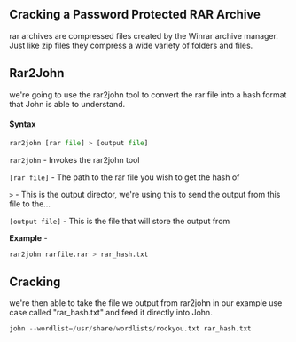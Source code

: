 ## Cracking a Password Protected RAR Archive
rar archives are compressed files created by the Winrar archive manager. Just like zip files they compress a wide variety of folders and files.

## Rar2John
we're going to use the rar2john tool to convert the rar file into a hash format that John is able to understand.

#### Syntax
```python
rar2john [rar file] > [output file]
```

`rar2john` - Invokes the rar2john tool

`[rar file]` - The path to the rar file you wish to get the hash of

`>` - This is the output director, we're using this to send the output from this file to the...  

`[output file]` - This is the file that will store the output from

**Example** - 
```python
rar2john rarfile.rar > rar_hash.txt
```

## Cracking
we're then able to take the file we output from rar2john in our example use case called "rar_hash.txt" and feed it directly into John.
```python
john --wordlist=/usr/share/wordlists/rockyou.txt rar_hash.txt
```

